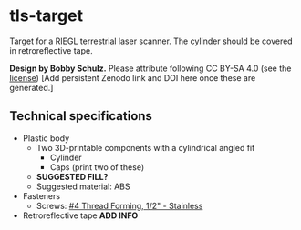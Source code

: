 # tls-target
Target for a RIEGL terrestrial laser scanner. The cylinder should be covered in retroreflective tape.

**Design by Bobby Schulz.** Please attribute following CC BY-SA 4.0 (see the [license](LICENSE))
[Add persistent Zenodo link and DOI here once these are generated.]


## Technical specifications

* Plastic body
  * Two 3D-printable components with a cylindrical angled fit
    * Cylinder
    * Caps (print two of these)
  * **SUGGESTED FILL?**
  * Suggested material: ABS
* Fasteners
  * Screws: [#4 Thread Forming, 1/2" - Stainless](https://www.mcmaster.com/96001A210)
* Retroreflective tape **ADD INFO**
